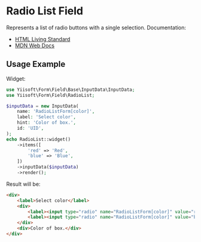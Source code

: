 # Radio List Field

Represents a list of radio buttons with a single selection. Documentation:

- [HTML Living Standard](https://html.spec.whatwg.org/multipage/input.html#radio-button-state-(type=radio))
- [MDN Web Docs](https://developer.mozilla.org/docs/Web/HTML/Element/input/radio)

## Usage Example

Widget:

```php
use Yiisoft\Form\Field\Base\InputData\InputData;
use Yiisoft\Form\Field\RadioList;

$inputData = new InputData(
    name: 'RadioListForm[color]',
    label: 'Select color',
    hint: 'Color of box.',
    id: 'UID',
);
echo RadioList::widget()
    ->items([
        'red' => 'Red',
        'blue' => 'Blue',
    ])
    ->inputData($inputData)
    ->render();
```

Result will be:

```html
<div>
    <label>Select color</label>
    <div>
        <label><input type="radio" name="RadioListForm[color]" value="red"> Red</label>
        <label><input type="radio" name="RadioListForm[color]" value="blue"> Blue</label>
    </div>
    <div>Color of box.</div>
</div>
```
